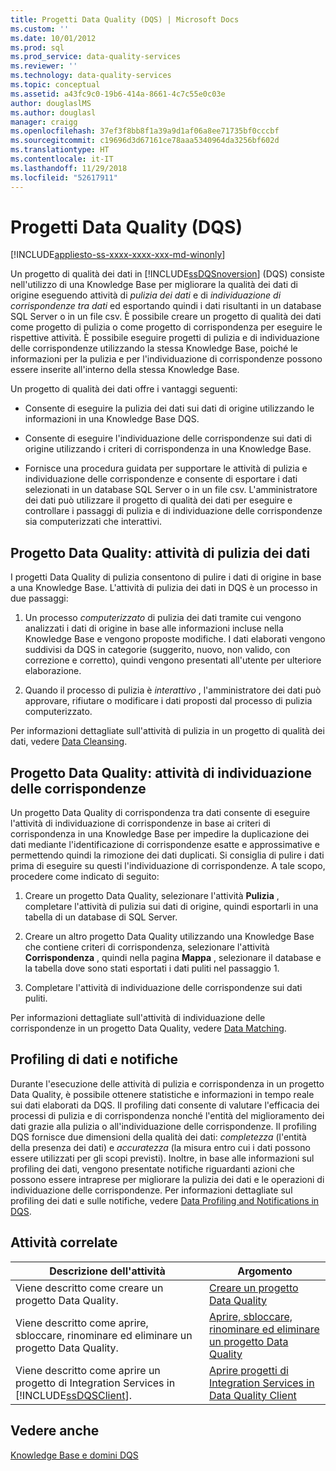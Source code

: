 ```yaml
---
title: Progetti Data Quality (DQS) | Microsoft Docs
ms.custom: ''
ms.date: 10/01/2012
ms.prod: sql
ms.prod_service: data-quality-services
ms.reviewer: ''
ms.technology: data-quality-services
ms.topic: conceptual
ms.assetid: a43fc9c0-19b6-414a-8661-4c7c55e0c03e
author: douglaslMS
ms.author: douglasl
manager: craigg
ms.openlocfilehash: 37ef3f8bb8f1a39a9d1af06a8ee71735bf0cccbf
ms.sourcegitcommit: c19696d3d67161ce78aaa5340964da3256bf602d
ms.translationtype: HT
ms.contentlocale: it-IT
ms.lasthandoff: 11/29/2018
ms.locfileid: "52617911"
---
```

# <a name="data-quality-projects-dqs"></a>Progetti Data Quality (DQS)

[!INCLUDE[appliesto-ss-xxxx-xxxx-xxx-md-winonly](../includes/appliesto-ss-xxxx-xxxx-xxx-md-winonly.md)]

  Un progetto di qualità dei dati in [!INCLUDE[ssDQSnoversion](../includes/ssdqsnoversion-md.md)] (DQS) consiste nell'utilizzo di una Knowledge Base per migliorare la qualità dei dati di origine eseguendo attività di *pulizia dei dati* e di *individuazione di corrispondenze tra dati* ed esportando quindi i dati risultanti in un database SQL Server o in un file csv. È possibile creare un progetto di qualità dei dati come progetto di pulizia o come progetto di corrispondenza per eseguire le rispettive attività. È possibile eseguire progetti di pulizia e di individuazione delle corrispondenze utilizzando la stessa Knowledge Base, poiché le informazioni per la pulizia e per l'individuazione di corrispondenze possono essere inserite all'interno della stessa Knowledge Base.  
  
 Un progetto di qualità dei dati offre i vantaggi seguenti:  
  
-   Consente di eseguire la pulizia dei dati sui dati di origine utilizzando le informazioni in una Knowledge Base DQS.  
  
-   Consente di eseguire l'individuazione delle corrispondenze sui dati di origine utilizzando i criteri di corrispondenza in una Knowledge Base.  
  
-   Fornisce una procedura guidata per supportare le attività di pulizia e individuazione delle corrispondenze e consente di esportare i dati selezionati in un database SQL Server o in un file csv. L'amministratore dei dati può utilizzare il progetto di qualità dei dati per eseguire e controllare i passaggi di pulizia e di individuazione delle corrispondenze sia computerizzati che interattivi.  
  
##  <a name="Cleansing"></a> Progetto Data Quality: attività di pulizia dei dati  
 I progetti Data Quality di pulizia consentono di pulire i dati di origine in base a una Knowledge Base. L'attività di pulizia dei dati in DQS è un processo in due passaggi:  
  
1.  Un processo *computerizzato* di pulizia dei dati tramite cui vengono analizzati i dati di origine in base alle informazioni incluse nella Knowledge Base e vengono proposte modifiche. I dati elaborati vengono suddivisi da DQS in categorie (suggerito, nuovo, non valido, con correzione e corretto), quindi vengono presentati all'utente per ulteriore elaborazione.  
  
2.  Quando il processo di pulizia è *interattivo* , l'amministratore dei dati può approvare, rifiutare o modificare i dati proposti dal processo di pulizia computerizzato.  
  
 Per informazioni dettagliate sull'attività di pulizia in un progetto di qualità dei dati, vedere [Data Cleansing](../data-quality-services/data-cleansing.md).  
  
##  <a name="Matching"></a> Progetto Data Quality: attività di individuazione delle corrispondenze  
 Un progetto Data Quality di corrispondenza tra dati consente di eseguire l'attività di individuazione di corrispondenze in base ai criteri di corrispondenza in una Knowledge Base per impedire la duplicazione dei dati mediante l'identificazione di corrispondenze esatte e approssimative e permettendo quindi la rimozione dei dati duplicati. Si consiglia di pulire i dati prima di eseguire su questi l'individuazione di corrispondenze. A tale scopo, procedere come indicato di seguito:  
  
1.  Creare un progetto Data Quality, selezionare l'attività **Pulizia** , completare l'attività di pulizia sui dati di origine, quindi esportarli in una tabella di un database di SQL Server.  
  
2.  Creare un altro progetto Data Quality utilizzando una Knowledge Base che contiene criteri di corrispondenza, selezionare l'attività **Corrispondenza** , quindi nella pagina **Mappa** , selezionare il database e la tabella dove sono stati esportati i dati puliti nel passaggio 1.  
  
3.  Completare l'attività di individuazione delle corrispondenze sui dati puliti.  
  
 Per informazioni dettagliate sull'attività di individuazione delle corrispondenze in un progetto Data Quality, vedere [Data Matching](../data-quality-services/data-matching.md).  
  
##  <a name="ProfilingNotification"></a> Profiling di dati e notifiche  
 Durante l'esecuzione delle attività di pulizia e corrispondenza in un progetto Data Quality, è possibile ottenere statistiche e informazioni in tempo reale sui dati elaborati da DQS. Il profiling dati consente di valutare l'efficacia dei processi di pulizia e di corrispondenza nonché l'entità del miglioramento dei dati grazie alla pulizia o all'individuazione delle corrispondenze. Il profiling DQS fornisce due dimensioni della qualità dei dati: *completezza* (l'entità della presenza dei dati) e *accuratezza* (la misura entro cui i dati possono essere utilizzati per gli scopi previsti). Inoltre, in base alle informazioni sul profiling dei dati, vengono presentate notifiche riguardanti azioni che possono essere intraprese per migliorare la pulizia dei dati e le operazioni di individuazione delle corrispondenze. Per informazioni dettagliate sul profiling dei dati e sulle notifiche, vedere [Data Profiling and Notifications in DQS](../data-quality-services/data-profiling-and-notifications-in-dqs.md).  
  
## <a name="related-tasks"></a>Attività correlate  
  
|Descrizione dell'attività|Argomento|  
|----------------------|-----------|  
|Viene descritto come creare un progetto Data Quality.|[Creare un progetto Data Quality](../data-quality-services/create-a-data-quality-project.md)|  
|Viene descritto come aprire, sbloccare, rinominare ed eliminare un progetto Data Quality.|[Aprire, sbloccare, rinominare ed eliminare un progetto Data Quality](open-unlock-rename-and-delete-a-data-quality-project.md)|  
|Viene descritto come aprire un progetto di Integration Services in [!INCLUDE[ssDQSClient](../includes/ssdqsclient-md.md)].|[Aprire progetti di Integration Services in Data Quality Client](../data-quality-services/open-integration-services-projects-in-data-quality-client.md)|  
  
## <a name="see-also"></a>Vedere anche  
 [Knowledge Base e domini DQS](../data-quality-services/dqs-knowledge-bases-and-domains.md)  
  
  
